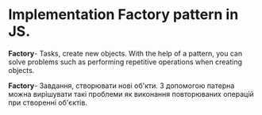 # Implementation Factory pattern in JS.

**Factory**- Tasks, create new objects. With the help of a pattern, you can solve problems such as
performing repetitive operations when creating objects.

**Factory**- Завдання, створювати нові об'кти. З допомогою патерна можна вирішувати такі проблеми як
виконання повторюваних операцій при створенні об'єктів.